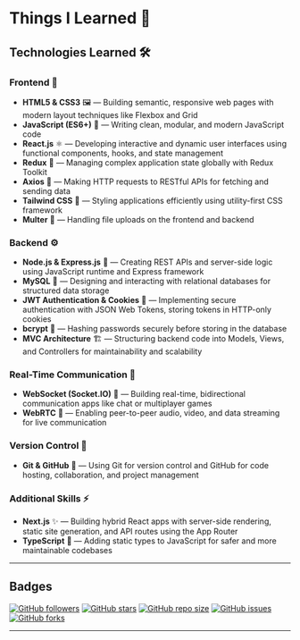 # Things I Learned 🚀

## Technologies Learned 🛠️

### Frontend 🎨
- **HTML5 & CSS3** 🖼️ — Building semantic, responsive web pages with modern layout techniques like Flexbox and Grid  
- **JavaScript (ES6+)** 📜 — Writing clean, modular, and modern JavaScript code  
- **React.js** ⚛️ — Developing interactive and dynamic user interfaces using functional components, hooks, and state management  
- **Redux** 🔄 — Managing complex application state globally with Redux Toolkit  
- **Axios** 📡 — Making HTTP requests to RESTful APIs for fetching and sending data  
- **Tailwind CSS** 💨 — Styling applications efficiently using utility-first CSS framework  
- **Multer** 📂 — Handling file uploads on the frontend and backend  

### Backend ⚙️
- **Node.js & Express.js** 🚀 — Creating REST APIs and server-side logic using JavaScript runtime and Express framework  
- **MySQL** 🐬 — Designing and interacting with relational databases for structured data storage  
- **JWT Authentication & Cookies** 🔐 — Implementing secure authentication with JSON Web Tokens, storing tokens in HTTP-only cookies  
- **bcrypt** 🔑 — Hashing passwords securely before storing in the database  
- **MVC Architecture** 🏗️ — Structuring backend code into Models, Views, and Controllers for maintainability and scalability  

### Real-Time Communication 📡
- **WebSocket (Socket.IO)** 💬 — Building real-time, bidirectional communication apps like chat or multiplayer games  
- **WebRTC** 🎥 — Enabling peer-to-peer audio, video, and data streaming for live communication  

### Version Control 📁
- **Git & GitHub** 🐙 — Using Git for version control and GitHub for code hosting, collaboration, and project management  

### Additional Skills ⚡
- **Next.js** ✨ — Building hybrid React apps with server-side rendering, static site generation, and API routes using the App Router  
- **TypeScript** 🦄 — Adding static types to JavaScript for safer and more maintainable codebases  

---

## Badges

[![GitHub followers](https://img.shields.io/github/followers/david-rai?label=Follow&style=social)](https://github.com/david-rai)
[![GitHub stars](https://img.shields.io/github/stars/david-rai?style=social)](https://github.com/david-rai?tab=stars)
[![GitHub repo size](https://img.shields.io/github/repo-size/david-rai?style=flat-square)](https://github.com/david-rai)
[![GitHub issues](https://img.shields.io/github/issues/david-rai?style=flat-square)](https://github.com/david-rai/issues)
[![GitHub forks](https://img.shields.io/github/forks/david-rai?style=flat-square)](https://github.com/david-rai/network/members)

---

